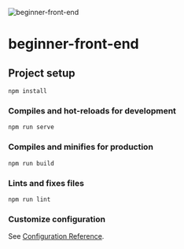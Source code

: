 ![beginner-front-end](https://user-images.githubusercontent.com/58168783/102029257-58fee300-3de0-11eb-9403-55d33f490519.png)

# beginner-front-end

## Project setup

```
npm install
```

### Compiles and hot-reloads for development

```
npm run serve
```

### Compiles and minifies for production

```
npm run build
```

### Lints and fixes files

```
npm run lint
```

### Customize configuration

See [Configuration Reference](https://cli.vuejs.org/config/).
